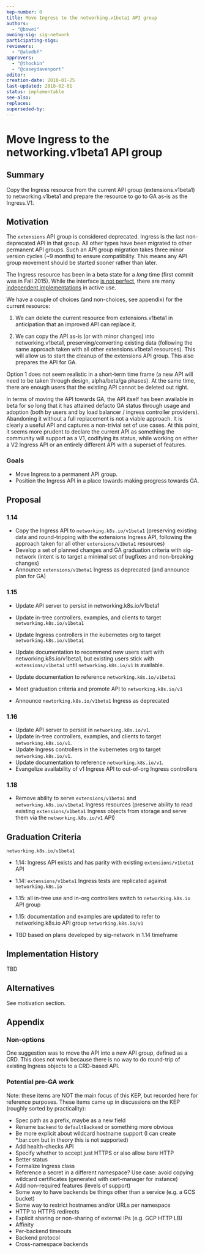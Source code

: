 ```yaml
---
kep-number: 0
title: Move Ingress to the networking.v1beta1 API group
authors:
  - "@bowei"
owning-sig: sig-network
participating-sigs:
reviewers:
  - "@aledbf"
approvers:
  - "@thockin"
  - "@caseydavenport"
editor:
creation-date: 2018-01-25
last-updated: 2018-02-01
status: implementable
see-also:
replaces:
superseded-by:
---
```


# Move Ingress to the networking.v1beta1 API group

## Summary

Copy the Ingress resource from the current API group (extensions.v1beta1) to
networking.v1beta1 and prepare the resource to go to GA as-is as the Ingress.V1.

## Motivation

The `extensions` API group is considered deprecated.  Ingress is the last
non-deprecated API in that group.  All other types have been migrated to other
permanent API groups.  Such an API group migration takes three minor version
cycles (~9 months) to ensure compatibility. This means any API group movement
should be started sooner rather than later.

The Ingress resource has been in a beta state for a *long* time (first commit
was in Fall 2015). While the interface [is not perfect][survey], there are many
[independent implementations][impls] in active use.

[survey]: https://github.com/bowei/k8s-ingress-survey-2018
[impls]: https://kubernetes.io/docs/concepts/services-networking/ingress/#ingress-controllers

We have a couple of choices (and non-choices, see appendix) for the current
resource:

1.  We can delete the current resource from extensions.v1beta1 in anticipation
    that an improved API can replace it.

1.  We can copy the API as-is (or with minor changes) into networking.v1beta1,
    preserving/converting existing data (following the same approach taken with
    all other extensions.v1beta1 resources). This will allow us to start the
    cleanup of the extensions API group. This also prepares the API for GA.

Option 1 does not seem realistic in a short-term time frame (a new API will need
to be taken through design, alpha/beta/ga phases). At the same time, there are
enough users that the existing API cannot be deleted out right.

In terms of moving the API towards GA, the API itself has been available in beta
for so long that it has attained defacto GA status through usage and adoption
(both by users and by load balancer / ingress controller providers). Abandoning
it without a full replacement is not a viable approach.  It is clearly a useful
API and captures a non-trivial set of use cases.  At this point, it seems more
prudent to declare the current API as something the community will support as a
V1, codifying its status, while working on either a V2 Ingress API or an
entirely different API with a superset of features.

### Goals

* Move Ingress to a permanent API group.
* Position the Ingress API in a place towards making progress towards GA.

## Proposal

### 1.14

* Copy the Ingress API to `networking.k8s.io/v1beta1` (preserving existing data
  and round-tripping with the extensions Ingress API, following the approach
  taken for all other `extensions/v1beta1` resources)
* Develop a set of planned changes and GA graduation criteria with sig-network
  (intent is to target a minimal set of bugfixes and non-breaking changes)
* Announce `extensions/v1beta1` Ingress as deprecated (and announce plan for GA)

### 1.15

* Update API server to persist in networking.k8s.io/v1beta1
* Update in-tree controllers, examples, and clients to target
  `networking.k8s.io/v1beta1`
* Update Ingress controllers in the kubernetes org to target
  `networking.k8s.io/v1beta1`
* Update documentation to recommend new users start with
  networking.k8s.io/v1beta1, but existing users stick with `extensions/v1beta1`
  until `networking.k8s.io/v1` is available.

* Update documentation to reference `networking.k8s.io/v1beta1`
* Meet graduation criteria and promote API to `networking.k8s.io/v1`
* Announce `newtorking.k8s.io/v1beta1` Ingress as deprecated

### 1.16

* Update API server to persist in `networking.k8s.io/v1`.
* Update in-tree controllers, examples, and clients to target
  `networking.k8s.io/v1`.
* Update Ingress controllers in the kubernetes org to target
  `networking.k8s.io/v1`.
* Update documentation to reference `networking.k8s.io/v1`.
* Evangelize availability of v1 Ingress API to out-of-org Ingress controllers

### 1.18

* Remove ability to serve `extensions/v1beta1` and `networking.k8s.io/v1beta1`
  Ingress resources (preserve ability to read existing `extensions/v1beta1`
  Ingress objects from storage and serve them via the `networking.k8s.io/v1`
  API)

## Graduation Criteria

`networking.k8s.io/v1beta1`

* 1.14: Ingress API exists and has parity with existing `extensions/v1beta1` API
* 1.14: `extensions/v1beta1` Ingress tests are replicated against
  `networking.k8s.io`
* 1.15: all in-tree use and in-org controllers switch to `networking.k8s.io` API
  group
* 1.15: documentation and examples are updated to refer to networking.k8s.io
  API group `networking.k8s.io/v1`

* TBD based on plans developed by sig-network in 1.14 timeframe

## Implementation History

TBD

## Alternatives

See motivation section.

## Appendix

### Non-options

One suggestion was to move the API into a new API group, defined as a CRD.  This
does not work because there is no way to do round-trip of existing Ingress
objects to a CRD-based API.


### Potential pre-GA work

Note: these items are NOT the main focus of this KEP, but recorded here for
reference purposes. These items came up in discussions on the KEP (roughly
sorted by practicality):

* Spec path as a prefix, maybe as a new field
* Rename `backend` to `defaultBackend` or something more obvious
* Be more explicit about wildcard hostname support (I can create *.bar.com but
  in theory this is not supported)
* Add health-checks API
* Specify whether to accept just HTTPS or also allow bare HTTP
* Better status
* Formalize Ingress class
* Reference a secret in a different namespace?  Use case: avoid copying wildcard
  certificates (generated with cert-manager for instance)
* Add non-required features (levels of support)
* Some way to have backends be things other than a service (e.g. a GCS bucket)
* Some way to restrict hostnames and/or URLs per namespace
* HTTP to HTTPS redirects
* Explicit sharing or non-sharing of external IPs (e.g. GCP HTTP LB)
* Affinity
* Per-backend timeouts
* Backend protocol
* Cross-namespace backends
